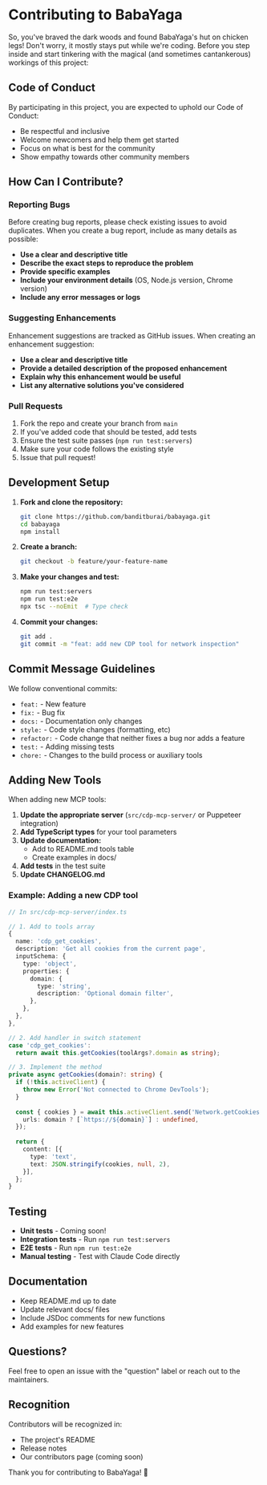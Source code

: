 # Contributing to BabaYaga

So, you've braved the dark woods and found BabaYaga's hut on chicken legs! Don't worry, it mostly stays put while we're coding. Before you step inside and start tinkering with the magical (and sometimes cantankerous) workings of this project:

## Code of Conduct

By participating in this project, you are expected to uphold our Code of Conduct:
- Be respectful and inclusive
- Welcome newcomers and help them get started
- Focus on what is best for the community
- Show empathy towards other community members

## How Can I Contribute?

### Reporting Bugs

Before creating bug reports, please check existing issues to avoid duplicates. When you create a bug report, include as many details as possible:

- **Use a clear and descriptive title**
- **Describe the exact steps to reproduce the problem**
- **Provide specific examples**
- **Include your environment details** (OS, Node.js version, Chrome version)
- **Include any error messages or logs**

### Suggesting Enhancements

Enhancement suggestions are tracked as GitHub issues. When creating an enhancement suggestion:

- **Use a clear and descriptive title**
- **Provide a detailed description of the proposed enhancement**
- **Explain why this enhancement would be useful**
- **List any alternative solutions you've considered**

### Pull Requests

1. Fork the repo and create your branch from `main`
2. If you've added code that should be tested, add tests
3. Ensure the test suite passes (`npm run test:servers`)
4. Make sure your code follows the existing style
5. Issue that pull request!

## Development Setup

1. **Fork and clone the repository:**
   ```bash
   git clone https://github.com/banditburai/babayaga.git
   cd babayaga
   npm install
   ```

2. **Create a branch:**
   ```bash
   git checkout -b feature/your-feature-name
   ```

3. **Make your changes and test:**
   ```bash
   npm run test:servers
   npm run test:e2e
   npx tsc --noEmit  # Type check
   ```

4. **Commit your changes:**
   ```bash
   git add .
   git commit -m "feat: add new CDP tool for network inspection"
   ```

## Commit Message Guidelines

We follow conventional commits:

- `feat:` - New feature
- `fix:` - Bug fix
- `docs:` - Documentation only changes
- `style:` - Code style changes (formatting, etc)
- `refactor:` - Code change that neither fixes a bug nor adds a feature
- `test:` - Adding missing tests
- `chore:` - Changes to the build process or auxiliary tools

## Adding New Tools

When adding new MCP tools:

1. **Update the appropriate server** (`src/cdp-mcp-server/` or Puppeteer integration)
2. **Add TypeScript types** for your tool parameters
3. **Update documentation:**
   - Add to README.md tools table
   - Create examples in docs/
4. **Add tests** in the test suite
5. **Update CHANGELOG.md**

### Example: Adding a new CDP tool

```typescript
// In src/cdp-mcp-server/index.ts

// 1. Add to tools array
{
  name: 'cdp_get_cookies',
  description: 'Get all cookies from the current page',
  inputSchema: {
    type: 'object',
    properties: {
      domain: {
        type: 'string',
        description: 'Optional domain filter',
      },
    },
  },
},

// 2. Add handler in switch statement
case 'cdp_get_cookies':
  return await this.getCookies(toolArgs?.domain as string);

// 3. Implement the method
private async getCookies(domain?: string) {
  if (!this.activeClient) {
    throw new Error('Not connected to Chrome DevTools');
  }
  
  const { cookies } = await this.activeClient.send('Network.getCookies', {
    urls: domain ? [`https://${domain}`] : undefined,
  });
  
  return {
    content: [{
      type: 'text',
      text: JSON.stringify(cookies, null, 2),
    }],
  };
}
```

## Testing

- **Unit tests** - Coming soon!
- **Integration tests** - Run `npm run test:servers`
- **E2E tests** - Run `npm run test:e2e`
- **Manual testing** - Test with Claude Code directly

## Documentation

- Keep README.md up to date
- Update relevant docs/ files
- Include JSDoc comments for new functions
- Add examples for new features

## Questions?

Feel free to open an issue with the "question" label or reach out to the maintainers.

## Recognition

Contributors will be recognized in:
- The project's README
- Release notes
- Our contributors page (coming soon)

Thank you for contributing to BabaYaga! 🔮